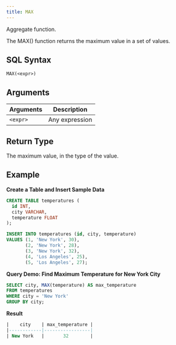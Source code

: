 ```yaml
---
title: MAX
---
```


Aggregate function.

The MAX() function returns the maximum value in a set of values.

## SQL Syntax

```
MAX(<expr>)
```

## Arguments

| Arguments | Description |
|-----------| ----------- |
| `<expr>`  | Any expression |

## Return Type

The maximum value, in the type of the value.

## Example

**Create a Table and Insert Sample Data**
```sql
CREATE TABLE temperatures (
  id INT,
  city VARCHAR,
  temperature FLOAT
);

INSERT INTO temperatures (id, city, temperature)
VALUES (1, 'New York', 30),
       (2, 'New York', 28),
       (3, 'New York', 32),
       (4, 'Los Angeles', 25),
       (5, 'Los Angeles', 27);
```

**Query Demo: Find Maximum Temperature for New York City**

```sql
SELECT city, MAX(temperature) AS max_temperature
FROM temperatures
WHERE city = 'New York'
GROUP BY city;
```

**Result**
```sql
|    city    | max_temperature |
|------------|-----------------|
| New York   |       32        |
```